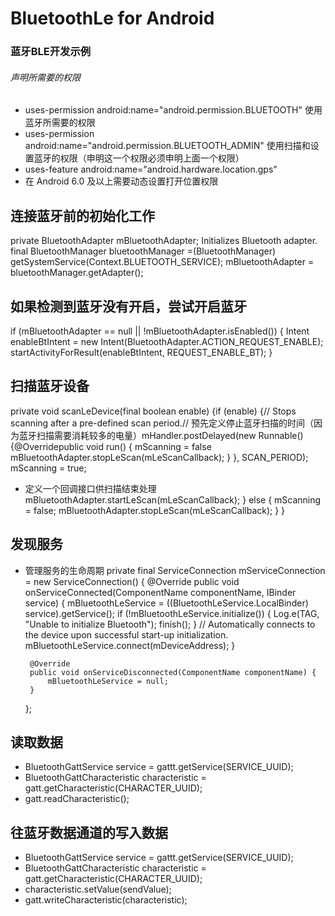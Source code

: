 # BluetoothLe for Android 
### 蓝牙BLE开发示例
###### 声明所需要的权限
- uses-permission android:name="android.permission.BLUETOOTH" 使用蓝牙所需要的权限
- uses-permission android:name="android.permission.BLUETOOTH_ADMIN" 使用扫描和设置蓝牙的权限（申明这一个权限必须申明上面一个权限）
- uses-feature android:name="android.hardware.location.gps"
- 在 Android 6.0 及以上需要动态设置打开位置权限


## 连接蓝牙前的初始化工作
private BluetoothAdapter mBluetoothAdapter;
Initializes Bluetooth adapter.
 final BluetoothManager bluetoothManager =(BluetoothManager) getSystemService(Context.BLUETOOTH_SERVICE);
 mBluetoothAdapter = bluetoothManager.getAdapter();
 
## 如果检测到蓝牙没有开启，尝试开启蓝牙
if (mBluetoothAdapter == null || !mBluetoothAdapter.isEnabled()) {
         Intent enableBtIntent = new Intent(BluetoothAdapter.ACTION_REQUEST_ENABLE);
         startActivityForResult(enableBtIntent, REQUEST_ENABLE_BT);
 }


## 扫描蓝牙设备
private void scanLeDevice(final boolean enable) {if (enable) {// Stops scanning after a pre-defined scan period.// 预先定义停止蓝牙扫描的时间（因为蓝牙扫描需要消耗较多的电量）mHandler.postDelayed(new Runnable() {@Overridepublic void run() { mScanning = false mBluetoothAdapter.stopLeScan(mLeScanCallback);
           }
        }, SCAN_PERIOD);
        mScanning = true;
- 定义一个回调接口供扫描结束处理
        mBluetoothAdapter.startLeScan(mLeScanCallback);
    } else {
        mScanning = false;
        mBluetoothAdapter.stopLeScan(mLeScanCallback);
    }
}


## 发现服务
 - 管理服务的生命周期
    private final ServiceConnection mServiceConnection = new ServiceConnection() {
        @Override
        public void onServiceConnected(ComponentName componentName, IBinder service) {
            mBluetoothLeService = ((BluetoothLeService.LocalBinder) service).getService();
            if (!mBluetoothLeService.initialize()) {
                Log.e(TAG, "Unable to initialize Bluetooth");
                finish();
            }
            // Automatically connects to the device upon successful start-up initialization.
            mBluetoothLeService.connect(mDeviceAddress);
        }

        @Override
        public void onServiceDisconnected(ComponentName componentName) {
            mBluetoothLeService = null;
        }
    };
    
    
## 读取数据
- BluetoothGattService service = gattt.getService(SERVICE_UUID);
- BluetoothGattCharacteristic characteristic = gatt.getCharacteristic(CHARACTER_UUID);
- gatt.readCharacteristic();


## 往蓝牙数据通道的写入数据
- BluetoothGattService service = gattt.getService(SERVICE_UUID);
- BluetoothGattCharacteristic characteristic = gatt.getCharacteristic(CHARACTER_UUID);
- characteristic.setValue(sendValue);
- gatt.writeCharacteristic(characteristic);

